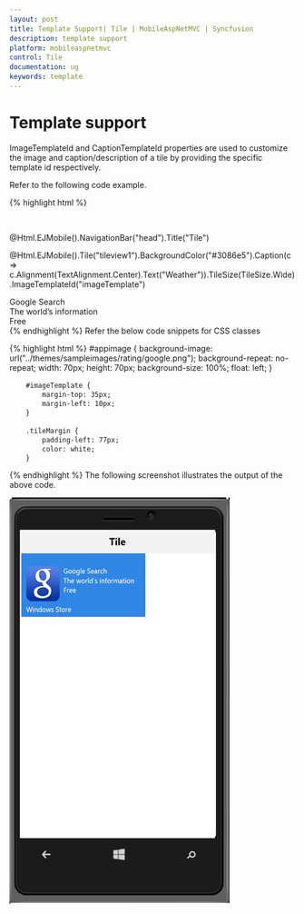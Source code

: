```yaml
---
layout: post
title: Template Support| Tile | MobileAspNetMVC | Syncfusion
description: template support
platform: mobileaspnetmvc
control: Tile
documentation: ug
keywords: template
---
```


# Template support

ImageTemplateId and CaptionTemplateId properties are used to customize the image and caption/description of a tile by providing the specific template id respectively. 

Refer to the following code example.

{% highlight html %}

<div style="margin-top:45px;"> 

@Html.EJMobile().NavigationBar("head").Title("Tile")

  @Html.EJMobile().Tile("tileview1").BackgroundColor("#3086e5").Caption(c => c.Alignment(TextAlignment.Center).Text("Weather")).TileSize(TileSize.Wide).ImageTemplateId("imageTemplate")

</div>
    <div id="imageTemplate">
        <div id="appimage">
        </div>
        <div class="tileMargin">
            <span class="caption">Google Search</span><br />
            <span class="description">The world’s information</span><br />
            <span class="sub">Free</span>
        </div>
    </div>
{% endhighlight %}
Refer the below code snippets for CSS classes

{% highlight html %}
 #appimage {
            background-image: url("../themes/sampleimages/rating/google.png");
            background-repeat: no-repeat;
            width: 70px;
            height: 70px;
            background-size: 100%;
            float: left;
        }

        #imageTemplate {
            margin-top: 35px;
            margin-left: 10px;
        }

        .tileMargin {
            padding-left: 77px;
            color: white;
        }
{% endhighlight %}
The following screenshot illustrates the output of the above code.

![](Template-Support_images/Template-Support_img1.png)



